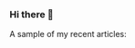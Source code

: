 ### Hi there 👋

A sample of my recent articles:

<!-- BLOG-POST-LIST:START -->
<!-- BLOG-POST-LIST:END -->

<!--
**arjitsrivastava/arjitsrivastava** is a ✨ _special_ ✨ repository because its `README.md` (this file) appears on your GitHub profile.

-->

